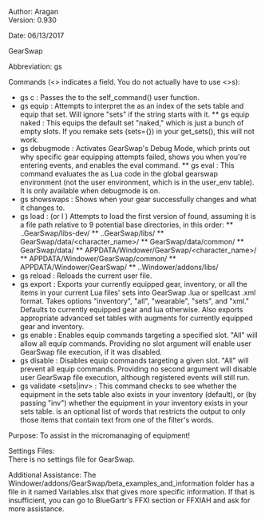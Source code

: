 Author: Aragan     
Version: 0.930

Date: 06/13/2017

GearSwap

Abbreviation: gs

Commands (<> indicates a field. You do not actually have to use <>s):
* gs c <string> : Passes the <string> to the self_command() user function.
* gs equip <string> : Attempts to interpret the <string> as an index of the sets table and equip that set. Will ignore "sets" if the string starts with it.
** gs equip naked : This equips the default set "naked," which is just a bunch of empty slots. If you remake sets (sets={}) in your get_sets(), this will not work.
* gs debugmode : Activates GearSwap's Debug Mode, which prints out why specific gear equipping attempts failed, shows you when you're entering events, and enables the eval command.
** gs eval <string> : This command evaluates the <string> as Lua code in the global gearswap environment (not the user environment, which is in the user_env table). It is only available when debugmode is on.
* gs showswaps : Shows when your gear successfully changes and what it changes to.
* gs load <string> : (or l <string>) Attempts to load the first version of <string> found, assuming it is a file path relative to 9 potential base directories, in this order:
** ..GearSwap/libs-dev/<string>
** ..GearSwap/libs/<string>
** GearSwap/data/<character_name>/<string>
** GearSwap/data/common/<string>
** GearSwap/data/<string>
** APPDATA/Windower/GearSwap/<character_name>/<string>
** APPDATA/Windower/GearSwap/common/<string>
** APPDATA/Windower/GearSwap/<string>
** ..Windower/addons/libs/<string>
* gs reload : Reloads the current user file.
* gs export <options> : Exports your currently equipped gear, inventory, or all the items in your current Lua files' sets into GearSwap .lua or spellcast .xml format. Takes options "inventory", "all", "wearable", "sets", and "xml." Defaults to currently equipped gear and lua otherwise. Also exports appropriate advanced set tables with augments for currently equipped gear and inventory.
* gs enable <slot> : Enables equip commands targeting a specified slot. "All" will allow all equip commands. Providing no slot argument will enable user GearSwap file execution, if it was disabled.
* gs disable <slot> : Disables equip commands targeting a given slot. "All" will prevent all equip commands. Providing no second argument will disable user GearSwap file execution, although registered events will still run.
* gs validate <sets|inv> <filter> : This command checks to see whether the equipment in the sets table also exists in your inventory (default), or (by passing "inv") whether the equipment in your inventory exists in your sets table. <filter> is an optional list of words that restricts the output to only those items that contain text from one of the filter's words.

Purpose: To assist in the micromanaging of equipment!

Settings Files:  
There is no settings file for GearSwap.

Additional Assistance:
The Windower/addons/GearSwap/beta_examples_and_information folder has a file in it named Variables.xlsx that gives more specific information. If that is insufficient, you can go to BlueGartr's FFXI section or FFXIAH and ask for more assistance.
